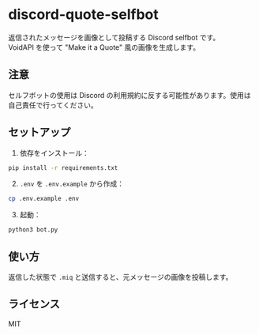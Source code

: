 # discord-quote-selfbot

返信されたメッセージを画像として投稿する Discord selfbot です。  
VoidAPI を使って "Make it a Quote" 風の画像を生成します。

## 注意

セルフボットの使用は Discord の利用規約に反する可能性があります。使用は自己責任で行ってください。

## セットアップ

1. 依存をインストール：

```bash
pip install -r requirements.txt
````

2. `.env` を `.env.example` から作成：

```bash
cp .env.example .env
```

3. 起動：

```bash
python3 bot.py
```

## 使い方

返信した状態で `.miq` と送信すると、元メッセージの画像を投稿します。

## ライセンス

MIT
